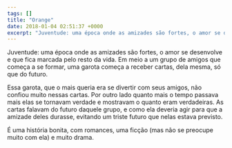 ```yaml
---
tags: []
title: "Orange"
date: 2018-01-04 02:51:37 +0000
excerpt: "Juventude: uma época onde as amizades são fortes, o amor se desenvolve e que fica marcada pelo resto da vida. Em meio a um grupo de amigos..."
---
```


Juventude: uma época onde as amizades são fortes, o amor se desenvolve e que fica marcada pelo resto da vida. Em meio a um grupo de amigos que começa a se formar, uma garota começa a receber cartas, dela mesma, só que do futuro.

Essa garota, que o mais queria era se divertir com seus amigos, não confiou muito nessas cartas. Por outro lado quanto mais o tempo passava mais elas se tornavam verdade e mostravam o quanto eram verdadeiras. As cartas falavam do futuro daquele grupo, e como ela deveria agir para que a amizade deles durasse, evitando um triste futuro que nelas estava previsto.

É uma história bonita, com romances, uma ficção (mas não se preocupe muito com ela) e muito drama.